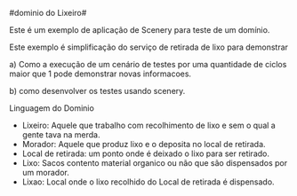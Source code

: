 #dominio do Lixeiro#

Este é um exemplo de aplicação de Scenery para teste de um domínio. 

Este exemplo é simplificação do serviço de retirada de lixo para demonstrar

a) Como a execução de um cenário de testes por uma quantidade de ciclos maior que 1 pode demonstrar novas informacoes.

b) como desenvolver os testes usando scenery.


Linguagem do Dominio
* Lixeiro: Aquele que trabalho com recolhimento  de lixo e sem o qual a gente tava na merda.
* Morador: Aquele que produz lixo e o deposita no local de retirada.
* Local de retirada: um ponto onde é deixado o lixo para ser retirado.
* Lixo: Sacos contento material organico ou não que são dispensados por um morador.
* Lixao: Local onde o lixo recolhido do Local de retirada é dispensado.

[result]: https://github.com/iannsp/scenery/edit/master/Samples/DomainLixo/sample_result.png "Executando"



